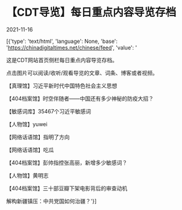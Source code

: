 # 【CDT导览】每日重点内容导览存档

2021-11-16

[{'type': 'text/html', 'language': None, 'base': 'https://chinadigitaltimes.net/chinese/feed', 'value': '

这是CDT网站首页侧栏每日重点内容导览存档。



点击图片可以阅读/收听/观看导览的文章、词条、博客或者视频。





【真理馆】习近平新时代中国特色社会主义思想

【404档案馆】时空伴随者——中国还有多少神秘的防疫大招？

【敏感词库】35467个习近平敏感词

【人物馆】yuwei

【网络话语馆】指明了方向

【网络话语馆】吃瓜

【404档案馆】彭帅指控张高丽，新增多少敏感词？

【人物馆】黄明志

【404档案馆】三十部豆瓣下架电影背后的审查动机

解构新疆镇压：中共党国如何治疆？'}]